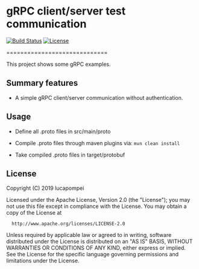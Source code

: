 # gRPC client/server test communication

[![Build Status](https://travis-ci.org/lucapompei/gRPC.svg?branch=master)](https://travis-ci.org/lucapompei/gRPC) [![License](https://img.shields.io/badge/License-Apache%202.0-blue.svg)](https://opensource.org/licenses/Apache-2.0)

=============================

This project shows some gRPC examples.


Summary features
-------

- A simple gRPC client/server communication without authentication.


Usage
-------


- Define all .proto files in src/main/proto

- Compile .proto files through maven plugins via: `mvn clean install`

- Take compiled .proto files in target/protobuf


License
-------

  Copyright (C) 2019 lucapompei
 
  Licensed under the Apache License, Version 2.0 (the "License");
  you may not use this file except in compliance with the License.
  You may obtain a copy of the License at
 
      http://www.apache.org/licenses/LICENSE-2.0
 
  Unless required by applicable law or agreed to in writing, software
  distributed under the License is distributed on an "AS IS" BASIS,
  WITHOUT WARRANTIES OR CONDITIONS OF ANY KIND, either express or implied.
  See the License for the specific language governing permissions and
  limitations under the License.
